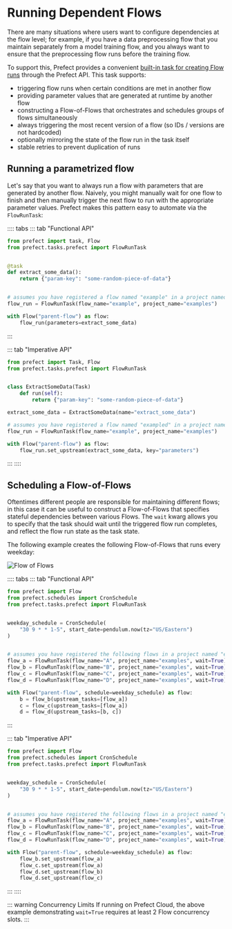 # Running Dependent Flows

There are many situations where users want to configure dependencies at the flow level; for example,
if you have a data preprocessing flow that you maintain separately from a model training flow, and you 
always want to ensure that the preprocessing flow runs before the training flow.

To support this, Prefect provides a convenient [built-in task for creating Flow runs](/api/latest/tasks/prefect.html#flowruntask)
through the Prefect API.  This task supports:
- triggering flow runs when certain conditions are met in another flow
- providing parameter values that are generated at runtime by another flow
- constructing a Flow-of-Flows that orchestrates and schedules groups of flows simultaneously
- always triggering the most recent version of a flow (so IDs / versions are not hardcoded)
- optionally mirroring the state of the flow run in the task itself
- stable retries to prevent duplication of runs

## Running a parametrized flow

Let's say that you want to always run a flow with parameters that are generated by another flow. 
Naively, you might manually wait for one flow to finish and then manually trigger the next flow to run
with the appropriate parameter values.  Prefect makes this pattern easy to automate via the `FlowRunTask`:


:::: tabs
::: tab "Functional API"
```python
from prefect import task, Flow
from prefect.tasks.prefect import FlowRunTask


@task
def extract_some_data():
    return {"param-key": "some-random-piece-of-data"}


# assumes you have registered a flow named "example" in a project named "examples"
flow_run = FlowRunTask(flow_name="example", project_name="examples")

with Flow("parent-flow") as flow:
    flow_run(parameters=extract_some_data)
```
:::

::: tab "Imperative API"
```python
from prefect import Task, Flow
from prefect.tasks.prefect import FlowRunTask


class ExtractSomeData(Task)
    def run(self):
        return {"param-key": "some-random-piece-of-data"}

extract_some_data = ExtractSomeData(name="extract_some_data")

# assumes you have registered a flow named "exampled" in a project named "examples"
flow_run = FlowRunTask(flow_name="example", project_name="examples")

with Flow("parent-flow") as flow:
    flow_run.set_upstream(extract_some_data, key="parameters")
```
:::
::::

## Scheduling a Flow-of-Flows

Oftentimes different people are responsible for maintaining different flows; in this case it can be useful
to construct a Flow-of-Flows that specifies stateful dependencies between various Flows.  The `wait` kwarg
allows you to specify that the task should wait until the triggered flow run completes, and reflect the
flow run state as the task state.

The following example creates the following Flow-of-Flows that runs every weekday:

![Flow of Flows](/idioms/flow-of-flows.png)

:::: tabs
::: tab "Functional API"
```python
from prefect import Flow
from prefect.schedules import CronSchedule
from prefect.tasks.prefect import FlowRunTask


weekday_schedule = CronSchedule(
    "30 9 * * 1-5", start_date=pendulum.now(tz="US/Eastern")
)


# assumes you have registered the following flows in a project named "examples"
flow_a = FlowRunTask(flow_name="A", project_name="examples", wait=True)
flow_b = FlowRunTask(flow_name="B", project_name="examples", wait=True)
flow_c = FlowRunTask(flow_name="C", project_name="examples", wait=True)
flow_d = FlowRunTask(flow_name="D", project_name="examples", wait=True)

with Flow("parent-flow", schedule=weekday_schedule) as flow:
    b = flow_b(upstream_tasks=[flow_a])
    c = flow_c(upstream_tasks=[flow_a])
    d = flow_d(upstream_tasks=[b, c])
```
:::

::: tab "Imperative API"
```python
from prefect import Flow
from prefect.schedules import CronSchedule
from prefect.tasks.prefect import FlowRunTask


weekday_schedule = CronSchedule(
    "30 9 * * 1-5", start_date=pendulum.now(tz="US/Eastern")
)


# assumes you have registered the following flows in a project named "examples"
flow_a = FlowRunTask(flow_name="A", project_name="examples", wait=True)
flow_b = FlowRunTask(flow_name="B", project_name="examples", wait=True)
flow_c = FlowRunTask(flow_name="C", project_name="examples", wait=True)
flow_d = FlowRunTask(flow_name="D", project_name="examples", wait=True)

with Flow("parent-flow", schedule=weekday_schedule) as flow:
    flow_b.set_upstream(flow_a)
    flow_c.set_upstream(flow_a)
    flow_d.set_upstream(flow_b)
    flow_d.set_upstream(flow_c)
```
:::
::::

::: warning Concurrency Limits
If running on Prefect Cloud, the above example demonstrating `wait=True` requires at least 2 Flow
concurrency slots.
:::
